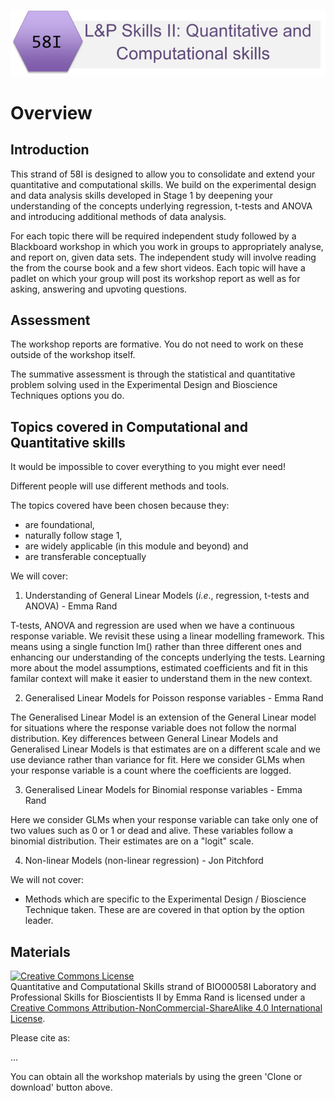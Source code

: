 ![](pics/58I.png)  

# Overview

## Introduction

This strand of 58I is designed to allow you to consolidate and extend your quantitative and computational skills. We build on the experimental design and data analysis skills developed in Stage 1 by deepening your understanding of the concepts underlying regression, t-tests and ANOVA and introducing additional methods of data analysis.

For each topic there will be required independent study followed by a Blackboard workshop in which you work in groups to appropriately analyse, and report on, given data sets. The independent study will involve reading the from the course book and a few short videos. Each topic will have a padlet on which your group will post its workshop report as well as for asking, answering and upvoting questions.

## Assessment
The workshop reports are formative. You do not need to work on these outside of the workshop itself.

The summative assessment is through the statistical and quantitative problem solving used in the Experimental Design and Bioscience Techniques options you do.

## Topics covered in Computational and Quantitative skills

It would be impossible to cover everything to you might ever need!

Different people will use different methods and tools.

The topics covered have been chosen because they:

* are foundational,
* naturally follow stage 1,
* are widely applicable (in this module and beyond) and
* are transferable conceptually

We will cover:

1. Understanding of General Linear Models (*i.e*., regression, t-tests and ANOVA) - Emma Rand

T-tests, ANOVA and regression are used when we have a continuous response variable. We revisit these using a linear modelling framework. This means using a single function lm() rather than three different ones and enhancing our understanding of the concepts underlying the tests. Learning more about the model assumptions, estimated coefficients and fit in this familar context will make it easier to understand them in the new context.

2. Generalised Linear Models for Poisson  response variables - Emma Rand

The Generalised Linear Model is an extension of the General Linear model for situations where the response variable does not follow the normal distribution. Key differences between General Linear Models and Generalised Linear Models is that estimates are on a different scale and we use deviance rather than variance for fit.  Here we consider GLMs when your response variable is a count where the coefficients are logged.

3. Generalised Linear Models for  Binomial response variables  - Emma Rand

Here we consider GLMs when your response variable can take only one of two values such as 0 or 1 or dead and alive. These variables follow a binomial distribution. Their estimates are on a "logit" scale.

4. Non-linear Models (non-linear regression) - Jon Pitchford

We will not cover:

* Methods which are specific to the Experimental Design / Bioscience Technique taken. These are are covered in that option by the option leader.


## Materials
<a rel="license" href="http://creativecommons.org/licenses/by-nc-sa/4.0/"><img alt="Creative Commons License" style="border-width:0" src="https://i.creativecommons.org/l/by-nc-sa/4.0/88x31.png" /></a><br /><span xmlns:dct="http://purl.org/dc/terms/" property="dct:title">Quantitative and Computational Skills strand of BIO00058I Laboratory and Professional Skills for Bioscientists II</span> by <span xmlns:cc="http://creativecommons.org/ns#" property="cc:attributionName">Emma Rand</span> is licensed under a <a rel="license" href="http://creativecommons.org/licenses/by-nc-sa/4.0/">Creative Commons Attribution-NonCommercial-ShareAlike 4.0 International License</a>.

Please cite as:

...

You can obtain all the workshop materials by using the green 'Clone or download' button above.
